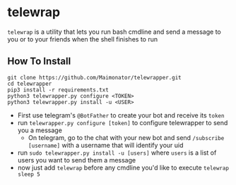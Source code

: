 # telewrap

`telewrap` is a utility that lets you run bash cmdline
and send a message to you or to your friends when the shell finishes
to run

## How To Install

```
git clone https://github.com/Maimonator/telewrapper.git
cd telewrapper
pip3 install -r requirements.txt
python3 telewrapper.py configure <TOKEN>
python3 telewrapper.py install -u <USER>
```

* First use telegram's `@BotFather` to create your bot and receive its `token`
* run `telewrapper.py configure [token]`  to configure telewrapper to send you a message
	* On telegram, go to the chat with your new bot and send `/subscribe [username]` with a username that will identify your uid
* run `sudo telewrapper.py install -u [users]` where `users` is a list of users
  you want to send them a message
* now just add `telewrap` before any cmdline you'd like to execute `telewrap sleep 5`
